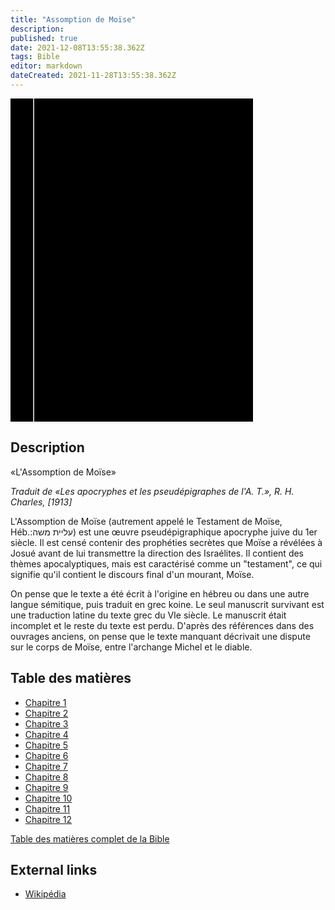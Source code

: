 ```yaml
---
title: "Assomption de Moïse"
description: 
published: true
date: 2021-12-08T13:55:38.362Z
tags: Bible
editor: markdown
dateCreated: 2021-11-28T13:55:38.362Z
---
```


<div class="urantiapedia-book-front urantiapedia-book-bible">
<svg xmlns="http://www.w3.org/2000/svg"
	width="102.6mm" height="136.8mm"
	viewBox="0 0 102.6 136.8" version="1.1">
	<g transform="translate(-7,-5)">
		<rect width="9.6" height="136.8" x="7" y="5" />
		<rect width="96.9" height="136.8" x="17" y="5" />
		<text style="font-size:5px" x="61" y="22">APOCRYPHES</text>
		<text style="font-size:4px" x="61" y="125">Oxford: University Press, 1913</text>
		<text style="font-size:4px" x="61" y="130">R. H. Charles</text>
		<text style="font-size:3px" x="61" y="135">Les apocryphes et les pseudépigraphes de l'A. T. (tr.)</text>
		<text style="font-size:9px" x="61" y="60">Assomption de Moïse</text>
	</g>
</svg>
</div>

## Description

«L'Assomption de Moïse»

_Traduit de «Les apocryphes et les pseudépigraphes de l'A. T.», R. H. Charles, [1913]_


L'Assomption de Moïse (autrement appelé le Testament de Moïse, Héb.:עליית משה) est une œuvre pseudépigraphique apocryphe juive du 1er siècle. Il est censé contenir des prophéties secrètes que Moïse a révélées à Josué avant de lui transmettre la direction des Israélites. Il contient des thèmes apocalyptiques, mais est caractérisé comme un "testament", ce qui signifie qu'il contient le discours final d'un mourant, Moïse. 

On pense que le texte a été écrit à l'origine en hébreu ou dans une autre langue sémitique, puis traduit en grec koine. Le seul manuscrit survivant est une traduction latine du texte grec du VIe siècle. Le manuscrit était incomplet et le reste du texte est perdu. D'après des références dans des ouvrages anciens, on pense que le texte manquant décrivait une dispute sur le corps de Moïse, entre l'archange Michel et le diable.

## Table des matières

- [Chapitre 1](/fr/Bible/Assumption_of_Moses/1)
- [Chapitre 2](/fr/Bible/Assumption_of_Moses/2)
- [Chapitre 3](/fr/Bible/Assumption_of_Moses/3)
- [Chapitre 4](/fr/Bible/Assumption_of_Moses/4)
- [Chapitre 5](/fr/Bible/Assumption_of_Moses/5)
- [Chapitre 6](/fr/Bible/Assumption_of_Moses/6)
- [Chapitre 7](/fr/Bible/Assumption_of_Moses/7)
- [Chapitre 8](/fr/Bible/Assumption_of_Moses/8)
- [Chapitre 9](/fr/Bible/Assumption_of_Moses/9)
- [Chapitre 10](/fr/Bible/Assumption_of_Moses/10)
- [Chapitre 11](/fr/Bible/Assumption_of_Moses/11)
- [Chapitre 12](/fr/Bible/Assumption_of_Moses/12)



[Table des matières complet de la Bible](/fr/index/bible)


## External links

- [Wikipédia](https://en.wikipedia.org/wiki/Assumption_of_Moses)